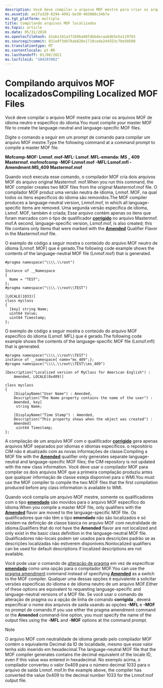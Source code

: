 ```yaml
---
description: Você deve compilar o arquivo MOF mestre para criar os arquivos MOF de idioma neutro e específico do idioma.
ms.assetid: ae2fa320-8294-4991-be30-403088c34b7a
ms.tgt_platform: multiple
title: Compilando arquivos MOF localizados
ms.topic: article
ms.date: 05/31/2018
ms.openlocfilehash: 41ab1341a37269ba98fdbbdecaa64b5e5a119703
ms.sourcegitcommit: 831e8f3db78ab820e1710cede244553c70e50500
ms.translationtype: MT
ms.contentlocale: pt-BR
ms.lasthandoff: 01/08/2021
ms.locfileid: "104297002"
---
```

# <a name="compiling-localized-mof-files"></a><span data-ttu-id="c93da-103">Compilando arquivos MOF localizados</span><span class="sxs-lookup"><span data-stu-id="c93da-103">Compiling Localized MOF Files</span></span>

<span data-ttu-id="c93da-104">Você deve compilar o arquivo MOF mestre para criar os arquivos MOF de idioma neutro e específico do idioma.</span><span class="sxs-lookup"><span data-stu-id="c93da-104">You must compile your master MOF file to create the language-neutral and language-specific MOF files.</span></span>

<span data-ttu-id="c93da-105">Digite o comando a seguir em um prompt de comando para compilar um arquivo MOF mestre.</span><span class="sxs-lookup"><span data-stu-id="c93da-105">Type the following command at a command prompt to compile a master MOF file.</span></span>

<span data-ttu-id="c93da-106">**Mofcomp-MOF: Lnmof. mof-MFL: Lsmof. MFL-emenda: MS \_ 409 Mastermof. mof**</span><span class="sxs-lookup"><span data-stu-id="c93da-106">**mofcomp -MOF:Lnmof.mof -MFL:Lsmof.mfl -Amendment:MS\_409 Mastermof.mof**</span></span>

<span data-ttu-id="c93da-107">Quando você executa esse comando, o compilador MOF cria dois arquivos MOF do arquivo original Mastermof. mof.</span><span class="sxs-lookup"><span data-stu-id="c93da-107">When you run this command, the MOF compiler creates two MOF files from the original Mastermof.mof file.</span></span> <span data-ttu-id="c93da-108">O compilador MOF produz uma versão neutra de idioma, Lnmof. MOF, na qual todos os itens específicos do idioma são removidos.</span><span class="sxs-lookup"><span data-stu-id="c93da-108">The MOF compiler produces a language-neutral version, Lnmof.mof, in which all language-specific items are removed.</span></span> <span data-ttu-id="c93da-109">Uma segunda versão específica de idioma, Lsmof. MOF, também é criada; Esse arquivo contém apenas os itens que foram marcados com o tipo de qualificador [**corrigido**](qualifier-flavors.md) no arquivo Mastermof. mof.</span><span class="sxs-lookup"><span data-stu-id="c93da-109">A second, language-specific version, Lsmof.mof, is also created; this file contains only items that were marked with the [**Amended**](qualifier-flavors.md) Qualifier Flavor in the Mastermof.mof file.</span></span>

<span data-ttu-id="c93da-110">O exemplo de código a seguir mostra o conteúdo do arquivo MOF neutro de idioma (Lnmof. MOF) que é gerado.</span><span class="sxs-lookup"><span data-stu-id="c93da-110">The following code example shows the contents of the language-neutral MOF file (Lnmof.mof) that is generated.</span></span>

``` syntax
#pragma namespace("\\\\.\\root")

Instance of __Namespace
{
  Name = "TEST";
};
#pragma namespace("\\\\.\\root\\TEST")

[LOCALE(1033)] 
class myclass
{
  [key] string Name;
  uint64 Value;
  uint64 Timestamp;
};
```

<span data-ttu-id="c93da-111">O exemplo de código a seguir mostra o conteúdo do arquivo MOF específico do idioma (Lsmof. MFL) que é gerado.</span><span class="sxs-lookup"><span data-stu-id="c93da-111">The following code example shows the contents of the language-specific MOF file (Lsmof.mfl) that is generated.</span></span>

``` syntax
#pragma namespace("\\\\.\\root\\TEST")
instance of __namespace{ name="ms_409";};
#pragma namespace("\\\\.\\root\\TEST\\ms_409")

[Description("Localized version of MyClass for American English") :
    Amended, LOCALE(0x409)] 

class myclass
{
    [DisplayName("User Name") : Amended,
    Description("The Name property contains the name of the user") : 
    Amended, key]
     string Name;

    [DisplayName("Time Stamp") : Amended,
    Description("This property shows when the object was created") : 
    Amended] 
     uint64 Timestamp;
};
```

<span data-ttu-id="c93da-112">A compilação de um arquivo MOF com o qualificador [**corrigido**](qualifier-flavors.md) gera apenas arquivos MOF separados por idiomas e idiomas específicos. o repositório CIM não é atualizado com as novas informações de classe.</span><span class="sxs-lookup"><span data-stu-id="c93da-112">Compiling a MOF file with the [**Amended**](qualifier-flavors.md) qualifier only generates separate language-neutral and language-specific MOF files; the CIM repository is not updated with the new class information.</span></span> <span data-ttu-id="c93da-113">Você deve usar o compilador MOF para compilar os dois arquivos MOF que a primeira compilação produziu antes que qualquer informação de classe esteja disponível para o WMI.</span><span class="sxs-lookup"><span data-stu-id="c93da-113">You must use the MOF compiler to compile the two MOF files that the first compilation produced before any class information is available to WMI.</span></span>

<span data-ttu-id="c93da-114">Quando você compila um arquivo MOF mestre, somente os qualificadores com o tipo [**emendado**](qualifier-flavors.md) são movidos para o arquivo MOF específico do idioma.</span><span class="sxs-lookup"><span data-stu-id="c93da-114">When you compile a master MOF file, only qualifiers with the [**Amended**](qualifier-flavors.md) flavor are moved to the language-specific MOF file.</span></span> <span data-ttu-id="c93da-115">Os qualificadores que não têm o tipo **emendado** não são localizados e só existem na definição de classe básica no arquivo MOF com neutralidade de idioma.</span><span class="sxs-lookup"><span data-stu-id="c93da-115">Qualifiers that do not have the **Amended** flavor are not localized and only exist in the basic class definition in the language-neutral MOF file.</span></span> <span data-ttu-id="c93da-116">Qualificadores não-locais podem ser usados para descrições padrão se as descrições localizadas não estiverem disponíveis.</span><span class="sxs-lookup"><span data-stu-id="c93da-116">Nonlocalized qualifiers can be used for default descriptions if localized descriptions are not available.</span></span>

<span data-ttu-id="c93da-117">Você pode usar o comando de [alteração de pragma](pragma-amendment.md) em vez de especificar [**emendado**](qualifier-flavors.md) como uma opção para o compilador MOF.</span><span class="sxs-lookup"><span data-stu-id="c93da-117">You can use the [pragma amendment](pragma-amendment.md) command instead of specifying [**Amended**](qualifier-flavors.md) as a switch to the MOF compiler.</span></span> <span data-ttu-id="c93da-118">Qualquer uma dessas opções é equivalente a solicitar versões específicas do idioma e de idioma neutro de um arquivo MOF.</span><span class="sxs-lookup"><span data-stu-id="c93da-118">Either of these options are equivalent to requesting language-specific and language-neutral versions of a MOF file.</span></span> <span data-ttu-id="c93da-119">Se você usar o comando de alteração de pragma ou a opção de linha de comando **corrigida** , deverá especificar o nome dos arquivos de saída usando as opções **-MFL** e **-MOF** no prompt de comando.</span><span class="sxs-lookup"><span data-stu-id="c93da-119">If you use either the pragma amendment command or the **Amended** command-line option, you must specify the name of the output files using the **-MFL** and **-MOF** options at the command prompt.</span></span>

> [!Note]  
> <span data-ttu-id="c93da-120">O arquivo MOF com neutralidade de idioma gerado pelo compilador MOF contém o equivalente Decimal da ID de localidade, mesmo que esse valor tenha sido inserido em hexadecimal.</span><span class="sxs-lookup"><span data-stu-id="c93da-120">The language-neutral MOF file that the MOF compiler generates contains the decimal equivalent of the locale ID, even if this value was entered in hexadecimal.</span></span> <span data-ttu-id="c93da-121">No exemplo acima, o compilador converteu o valor 0x409 para o número decimal 1033 para o arquivo de saída Lnmof. mof.</span><span class="sxs-lookup"><span data-stu-id="c93da-121">In the example above, the compiler has converted the value 0x409 to the decimal number 1033 for the Lnmof.mof output file.</span></span>

 

 

 



